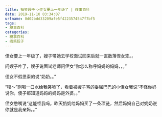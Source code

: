 ```yaml
---
title: 搞笑段子->侄女要上一年级了 | 糗事百科
date: 2019-11-10 03:34:07
urlname: 0d02bdd33209afe5f4223574547f7bf5
tags: 
- 糗事百科
categories:
- 糗事百科
- 搞笑段子
---
```

侄女要上一年级了，嫂子带她去学校面试回来后就一直数落侄女笨。。

问嫂子咋了，嫂子说面试老师问侄女“你怎么称呼妈妈的妈妈，，。”

侄女不假思索的说“奶奶。。”

“噗～”刚喝一口水给我笑喷了，看着被嫂子骂的委屈巴巴的小侄女我说“不怪你妈说你，傻子都知道妈妈的妈妈是外婆。。”

侄女憋嘴说“这能怪我吗，昨天奶奶给妈妈买了一条项链，然后妈妈自己对奶奶说你就是我亲妈。。”


